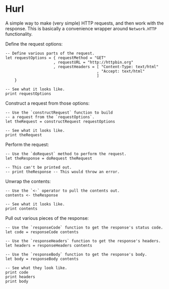 Hurl
====

A simple way to make (very simple) HTTP requests, and then work with the response. This is basically a convenience wrapper around `Network.HTTP` functionality.

Define the request options:

    -- Define various parts of the request.
    let requestOptions = { requestMethod = "GET"
                         , requestURL = "http://httpbin.org"
                         , requestHeaders = [ "Content-Type: text/html"
                                            , "Accept: text/html"
                                            ]
        }

    -- See what it looks like.
    print requestOptions

Construct a request from those options:

    -- Use the `constructRequest` function to build 
    -- a request from the `requestOptions`.
    let theRequest = constructRequest requestOptions

    -- See what it looks like.
    print theRequest

Perform the request:

    -- Use the `doRequest` method to perform the request.
    let theResponse = doRequest theRequest

    -- This can't be printed out.
    -- print theResponse -- This would throw an error.

Unwrap the contents:

    -- Use the `<-` operator to pull the contents out.
    contents <- theResponse

    -- See what it looks like.
    print contents

Pull out various pieces of the response:

    -- Use the `responseCode` function to get the response's status code.
    let code = responseCode contents

    -- Use the `responseHeaders` function to get the response's headers.
    let headers = responseHeaders contents

    -- Use the `responseBody` function to get the response's body.
    let body = responseBody contents

    -- See what they look like.
    print code
    print headers 
    print body

